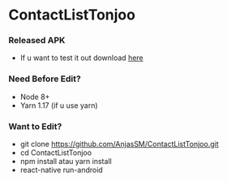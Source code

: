 # ContactListTonjoo

### Released APK

- If u want to test it out download [here](https://mega.nz/#!DrBU3CTQ!oRiZ8SWfxsO19j6Tz9lOqNjujohrUo1FsgqjZc4U-2Q)

### Need Before Edit?

- Node 8+
- Yarn 1.17 (if u use yarn)

### Want to Edit?

- git clone https://github.com/AnjasSM/ContactListTonjoo.git
- cd ContactListTonjoo
- npm install atau yarn install
- react-native run-android

